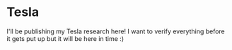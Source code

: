 # Tesla
I'll be publishing my Tesla research here! I want to verify everything before it gets put up but it will be here in time :) 
